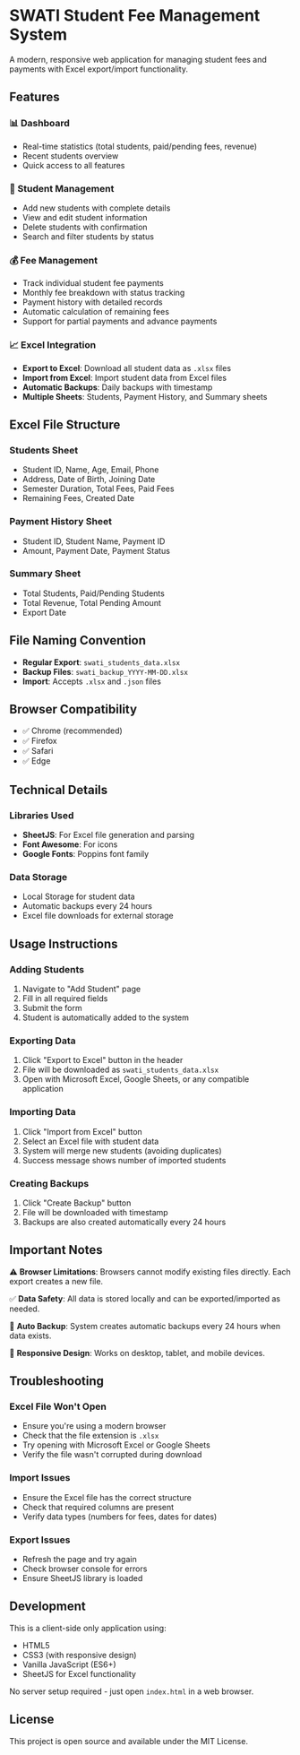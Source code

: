 # SWATI Student Fee Management System

A modern, responsive web application for managing student fees and payments with Excel export/import functionality.

## Features

### 📊 Dashboard
- Real-time statistics (total students, paid/pending fees, revenue)
- Recent students overview
- Quick access to all features

### 👥 Student Management
- Add new students with complete details
- View and edit student information
- Delete students with confirmation
- Search and filter students by status

### 💰 Fee Management
- Track individual student fee payments
- Monthly fee breakdown with status tracking
- Payment history with detailed records
- Automatic calculation of remaining fees
- Support for partial payments and advance payments

### 📈 Excel Integration
- **Export to Excel**: Download all student data as `.xlsx` files
- **Import from Excel**: Import student data from Excel files
- **Automatic Backups**: Daily backups with timestamp
- **Multiple Sheets**: Students, Payment History, and Summary sheets

## Excel File Structure

### Students Sheet
- Student ID, Name, Age, Email, Phone
- Address, Date of Birth, Joining Date
- Semester Duration, Total Fees, Paid Fees
- Remaining Fees, Created Date

### Payment History Sheet
- Student ID, Student Name, Payment ID
- Amount, Payment Date, Payment Status

### Summary Sheet
- Total Students, Paid/Pending Students
- Total Revenue, Total Pending Amount
- Export Date

## File Naming Convention

- **Regular Export**: `swati_students_data.xlsx`
- **Backup Files**: `swati_backup_YYYY-MM-DD.xlsx`
- **Import**: Accepts `.xlsx` and `.json` files

## Browser Compatibility

- ✅ Chrome (recommended)
- ✅ Firefox
- ✅ Safari
- ✅ Edge

## Technical Details

### Libraries Used
- **SheetJS**: For Excel file generation and parsing
- **Font Awesome**: For icons
- **Google Fonts**: Poppins font family

### Data Storage
- Local Storage for student data
- Automatic backups every 24 hours
- Excel file downloads for external storage

## Usage Instructions

### Adding Students
1. Navigate to "Add Student" page
2. Fill in all required fields
3. Submit the form
4. Student is automatically added to the system

### Exporting Data
1. Click "Export to Excel" button in the header
2. File will be downloaded as `swati_students_data.xlsx`
3. Open with Microsoft Excel, Google Sheets, or any compatible application

### Importing Data
1. Click "Import from Excel" button
2. Select an Excel file with student data
3. System will merge new students (avoiding duplicates)
4. Success message shows number of imported students

### Creating Backups
1. Click "Create Backup" button
2. File will be downloaded with timestamp
3. Backups are also created automatically every 24 hours

## Important Notes

⚠️ **Browser Limitations**: Browsers cannot modify existing files directly. Each export creates a new file.

✅ **Data Safety**: All data is stored locally and can be exported/imported as needed.

🔄 **Auto Backup**: System creates automatic backups every 24 hours when data exists.

📱 **Responsive Design**: Works on desktop, tablet, and mobile devices.

## Troubleshooting

### Excel File Won't Open
- Ensure you're using a modern browser
- Check that the file extension is `.xlsx`
- Try opening with Microsoft Excel or Google Sheets
- Verify the file wasn't corrupted during download

### Import Issues
- Ensure the Excel file has the correct structure
- Check that required columns are present
- Verify data types (numbers for fees, dates for dates)

### Export Issues
- Refresh the page and try again
- Check browser console for errors
- Ensure SheetJS library is loaded

## Development

This is a client-side only application using:
- HTML5
- CSS3 (with responsive design)
- Vanilla JavaScript (ES6+)
- SheetJS for Excel functionality

No server setup required - just open `index.html` in a web browser.

## License

This project is open source and available under the MIT License. 